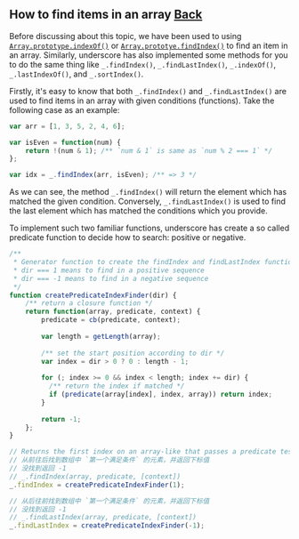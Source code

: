 ## How to find items in an array [Back](./../underscore.md)

Before discussing about this topic, we have been used to using [`Array.prototype.indexOf()`](https://developer.mozilla.org/en-US/docs/Web/JavaScript/Reference/Global_Objects/Array/indexOf) or [`Array.prototye.findIndex()`](https://developer.mozilla.org/en-US/docs/Web/JavaScript/Reference/Global_Objects/Array/findIndex) to find an item in an array. Similarly, underscore has also implemented some methods for you to do the same thing like `_.findIndex()`, `_.findLastIndex()`, `_.indexOf()`, `_.lastIndexOf()`, and `_.sortIndex()`.

Firstly, it's easy to know that both `_.findIndex()` and `_.findLastIndex()` are used to find items in an array with given conditions (functions). Take the following case as an example:

```js
var arr = [1, 3, 5, 2, 4, 6];

var isEven = function(num) {
    return !(num & 1); /** `num & 1` is same as `num % 2 === 1` */
};

var idx = _.findIndex(arr, isEven); /** => 3 */
```

As we can see, the method `_.findIndex()` will return the element which has matched the given condition. Conversely, `_.findLastIndex()` is used to find the last element which has matched the conditions which you provide.

To implement such two familiar functions, underscore has create a so called predicate function to decide how to search: positive or negative.

```js
/**
 * Generator function to create the findIndex and findLastIndex functions
 * dir === 1 means to find in a positive sequence
 * dir === -1 means to find in a negative sequence
 */
function createPredicateIndexFinder(dir) {
    /** return a closure function */
    return function(array, predicate, context) {
        predicate = cb(predicate, context);
        
        var length = getLength(array);
        
        /** set the start position according to dir */
        var index = dir > 0 ? 0 : length - 1;
        
        for (; index >= 0 && index < length; index += dir) {
          /** return the index if matched */
          if (predicate(array[index], index, array)) return index;
        }
        
        return -1;
    };
}

// Returns the first index on an array-like that passes a predicate test
// 从前往后找到数组中 `第一个满足条件` 的元素，并返回下标值
// 没找到返回 -1
// _.findIndex(array, predicate, [context]) 
_.findIndex = createPredicateIndexFinder(1);

// 从后往前找到数组中 `第一个满足条件` 的元素，并返回下标值
// 没找到返回 -1
// _.findLastIndex(array, predicate, [context]) 
_.findLastIndex = createPredicateIndexFinder(-1);

```